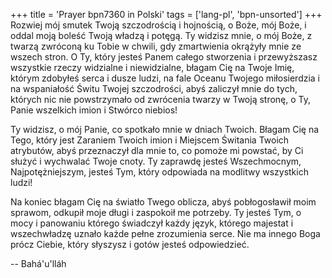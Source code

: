 +++
title = 'Prayer bpn7360 in Polski'
tags = ['lang-pl', 'bpn-unsorted']
+++
Rozwiej mój smutek Twoją szczodrością i hojnością, o Boże, mój Boże, i oddal moją boleść Twoją władzą i potęgą. Ty widzisz mnie, o mój Boże, z twarzą zwróconą ku Tobie w chwili, gdy zmartwienia okrążyły mnie ze wszech stron. O Ty, który jesteś Panem całego stworzenia i przewyższasz wszystkie rzeczy widzialne i niewidzialne, błagam Cię na Twoje Imię, którym zdobyłeś serca i dusze ludzi, na fale Oceanu Twojego miłosierdzia i na wspaniałość Świtu Twojej szczodrości, abyś zaliczył mnie do tych, których nic nie powstrzymało od zwrócenia twarzy w Twoją stronę, o Ty, Panie wszelkich imion i Stwórco niebios!
   
Ty widzisz, o mój Panie, co spotkało mnie w dniach Twoich. Błagam Cię na Tego, który jest Zaraniem Twoich imion i Miejscem Świtania Twoich atrybutów, abyś przeznaczył dla mnie to, co pomoże mi powstać, by Ci służyć i wychwalać Twoje cnoty. Ty zaprawdę jesteś Wszechmocnym, Najpotężniejszym, jesteś Tym, który odpowiada na modlitwy wszystkich ludzi!
   
Na koniec błagam Cię na światło Twego oblicza, abyś pobłogosławił moim sprawom, odkupił moje długi i zaspokoił me potrzeby. Ty jesteś Tym, o mocy i panowaniu którego świadczył każdy język, którego majestat i wszechwładzę uznało każde pełne zrozumienia serce. Nie ma innego Boga prócz Ciebie, który słyszysz i gotów jesteś odpowiedzieć.

-- Bahá'u'lláh

